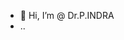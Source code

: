 - 👋 Hi, I’m @ Dr.P.INDRA
- ..

<!---
INDRAANBALAGAN/INDRAANBALAGAN is a ✨ special ✨ repository because its `README.md` (this file) appears on your GitHub profile.
You can click the Preview link to take a look at your changes.
--->

